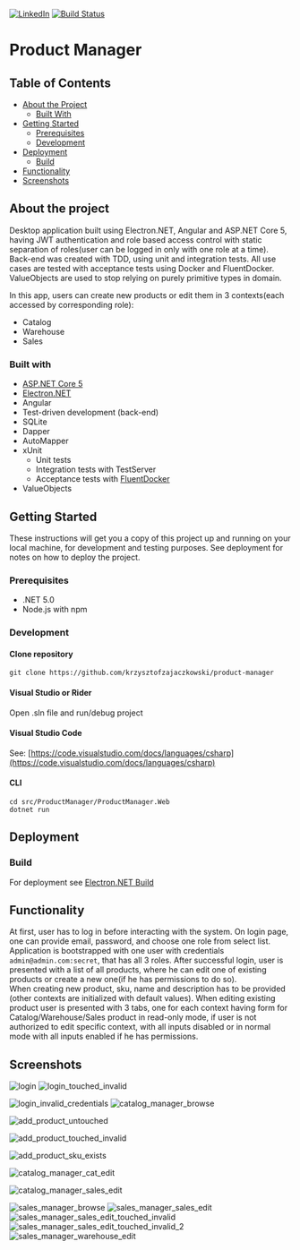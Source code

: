 [![LinkedIn][linkedin-shield-zajaczkowski]][linkedin-url-zajaczkowski] [![Build Status](https://travis-ci.com/krzysztofzajaczkowski/product-manager.svg?branch=develop)](https://travis-ci.com/krzysztofzajaczkowski/product-manager) 


# Product Manager

## Table of Contents

* [About the Project](#about-the-project)
  * [Built With](#built-with)
* [Getting Started](#getting-started)
  * [Prerequisites](#prerequisites)
  * [Development](#development)
* [Deployment](#deployment)
	* [Build](#build)
* [Functionality](#functionality)
* [Screenshots](#screenshots)

## About the project

Desktop application built using Electron<area>.NET, Angular and ASP<area>.NET Core 5, having JWT authentication and role based access control with static separation of roles(user can be logged in only with one role at a time). 
Back-end was created with TDD, using unit and integration tests. All use cases are tested with acceptance tests using Docker and FluentDocker. ValueObjects are used to stop relying on purely primitive types in domain.

In this app, users can create new products or edit them in 3 contexts(each accessed by corresponding role):
* Catalog
* Warehouse
* Sales

### Built with
* [ASP.NET Core 5](https://asp.net)
* [Electron.NET](https://github.com/ElectronNET/Electron.NET)
* Angular
* Test-driven development (back-end)
* SQLite
* Dapper
* AutoMapper
* xUnit
	* Unit tests
	* Integration tests with TestServer
	* Acceptance tests with [FluentDocker](https://github.com/mariotoffia/FluentDocker)
* ValueObjects

## Getting Started
These instructions will get you a copy of this project up and running on your local machine, for development and testing purposes. See deployment for notes on how to deploy the project.

### Prerequisites
- .NET 5.0 
- Node.js with npm

### Development

#### Clone repository
```
git clone https://github.com/krzysztofzajaczkowski/product-manager
```
#### Visual Studio or Rider
Open .sln file and run/debug project
#### Visual Studio Code
See: [https://code.visualstudio.com/docs/languages/csharp](https://code.visualstudio.com/docs/languages/csharp)
#### CLI
```
cd src/ProductManager/ProductManager.Web
dotnet run
```

## Deployment

### Build
For deployment see [Electron.NET Build](https://github.com/ElectronNET/Electron.NET#-build)

## Functionality
At first, user has to log in before interacting with the system. On login page, one can provide email, password, and choose one role from select list. 
Application is bootstrapped with one user with credentials `admin@admin.com:secret`, that has all 3 roles.
After successful login, user is presented with a list of all products, where he can edit one of existing products or create a new one(if he has permissions to do so).  
When creating new product, sku, name and description has to be provided (other contexts are initialized with default values).
When editing existing product user is presented with 3 tabs, one for each context having form for Catalog/Warehouse/Sales product in read-only mode, if user is not authorized to edit specific context, with all inputs disabled or in normal mode with all inputs enabled if he has permissions.

## Screenshots
![login](https://user-images.githubusercontent.com/48659621/123517920-f8603500-d6a3-11eb-8a26-80685c76a6a7.png)
![login_touched_invalid](https://user-images.githubusercontent.com/48659621/123518132-cc917f00-d6a4-11eb-8fac-c09be6d59a6f.png)

![login_invalid_credentials](https://user-images.githubusercontent.com/48659621/123517936-07df7e00-d6a4-11eb-8f92-0135b2705e43.png)
![catalog_manager_browse](https://user-images.githubusercontent.com/48659621/123518151-e0d57c00-d6a4-11eb-9bc5-30e108556b3b.png)

![add_product_untouched](https://user-images.githubusercontent.com/48659621/123518166-f6e33c80-d6a4-11eb-9f69-3ccecbe66f18.png)

![add_product_touched_invalid](https://user-images.githubusercontent.com/48659621/123518178-06fb1c00-d6a5-11eb-945c-a6f8b3b67968.png)

![add_product_sku_exists](https://user-images.githubusercontent.com/48659621/123518185-14b0a180-d6a5-11eb-8ae5-2327e7c6f6a1.png)

![catalog_manager_cat_edit](https://user-images.githubusercontent.com/48659621/123518204-24c88100-d6a5-11eb-8313-a8d256038adb.png)

![catalog_manager_sales_edit](https://user-images.githubusercontent.com/48659621/123518219-3a3dab00-d6a5-11eb-9590-a073ba16db7d.png)

![sales_manager_browse](https://user-images.githubusercontent.com/48659621/123517944-0f068c00-d6a4-11eb-8775-e5164e2e3ae1.png)
![sales_manager_sales_edit](https://user-images.githubusercontent.com/48659621/123517987-3d846700-d6a4-11eb-894f-6894d9c2c053.png)
![sales_manager_sales_edit_touched_invalid](https://user-images.githubusercontent.com/48659621/123517989-407f5780-d6a4-11eb-88f3-aaaab56c12d8.png)
![sales_manager_sales_edit_touched_invalid_2](https://user-images.githubusercontent.com/48659621/123517990-42491b00-d6a4-11eb-9145-5556a0728243.png)
![sales_manager_warehouse_edit](https://user-images.githubusercontent.com/48659621/123517992-437a4800-d6a4-11eb-8071-0b8b9bb4963f.png)



[linkedin-shield-zajaczkowski]: https://img.shields.io/badge/LinkedIn-Zajączkowski-blue?logo=linkedin
[linkedin-url-zajaczkowski]: https://www.linkedin.com/in/krzysztof-m-zajaczkowski/